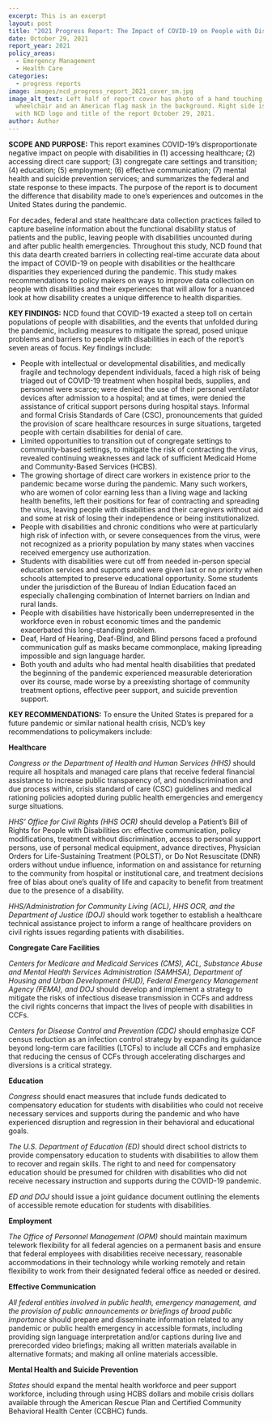 ```yaml
---
excerpt: This is an excerpt
layout: post
title: "2021 Progress Report: The Impact of COVID-19 on People with Disabilities"
date: October 29, 2021
report_year: 2021
policy_areas:
  - Emergency Management
  - Health Care
categories:
  - progress reports
image: images/ncd_progress_report_2021_cover_sm.jpg
image_alt_text: Left half of report cover has photo of a hand touching
  wheelchair and an American flag mask in the background. Right side is blue
  with NCD logo and title of the report October 29, 2021.
author: Author
---
```

**SCOPE AND PURPOSE:** This report examines COVID-19’s disproportionate negative impact on people with disabilities in (1) accessing healthcare; (2) accessing direct care support; (3) congregate care settings and transition; (4) education; (5) employment; (6) effective communication; (7) mental health and suicide prevention services; and summarizes the federal and state response to these impacts. The purpose of the report is to document the difference that disability made to one’s experiences and outcomes in the United States during the pandemic.

For decades, federal and state healthcare data collection practices failed to capture baseline information about the functional disability status of patients and the public, leaving people with disabilities uncounted during and after public health emergencies. Throughout this study, NCD found that this data dearth created barriers in collecting real-time accurate data about the impact of COVID-19 on people with disabilities or the healthcare disparities they experienced during the pandemic. This study makes recommendations to policy makers on ways to improve data collection on people with disabilities and their experiences that will allow for a nuanced look at how disability creates a unique difference to health disparities.

**KEY FINDINGS:** NCD found that COVID-19 exacted a steep toll on certain populations of people with disabilities, and the events that unfolded during the pandemic, including measures to mitigate the spread, posed unique problems and barriers to people with disabilities in each of the report’s seven areas of focus. Key findings include:

* People with intellectual or developmental disabilities, and medically fragile and technology dependent individuals, faced a high risk of being triaged out of COVID-19 treatment when hospital beds, supplies, and personnel were scarce; were denied the use of their personal ventilator devices after admission to a hospital; and at times, were denied the assistance of critical support persons during hospital stays. Informal and formal Crisis Standards of Care (CSC), pronouncements that guided the provision of scare healthcare resources in surge situations, targeted people with certain disabilities for denial of care.
* Limited opportunities to transition out of congregate settings to community-based settings, to mitigate the risk of contracting the virus, revealed continuing weaknesses and lack of sufficient Medicaid Home and Community-Based Services (HCBS).
* The growing shortage of direct care workers in existence prior to the pandemic became worse during the pandemic. Many such workers, who are women of color earning less than a living wage and lacking health benefits, left their positions for fear of contracting and spreading the virus, leaving people with disabilities and their caregivers without aid and some at risk of losing their independence or being institutionalized.
* People with disabilities and chronic conditions who were at particularly high risk of infection with, or severe consequences from the virus, were not recognized as a priority population by many states when vaccines received emergency use authorization.
* Students with disabilities were cut off from needed in-person special education services and supports and were given last or no priority when schools attempted to preserve educational opportunity. Some students under the jurisdiction of the Bureau of Indian Education faced an especially challenging combination of Internet barriers on Indian and rural lands.
* People with disabilities have historically been underrepresented in the workforce even in robust economic times and the pandemic exacerbated this long-standing problem.
* Deaf, Hard of Hearing, Deaf-Blind, and Blind persons faced a profound communication gulf as masks became commonplace, making lipreading impossible and sign language harder.
* Both youth and adults who had mental health disabilities that predated the beginning of the pandemic experienced measurable deterioration over its course, made worse by a preexisting shortage of community treatment options, effective peer support, and suicide prevention support.

**KEY RECOMMENDATIONS:** To ensure the United States is prepared for a future pandemic or similar national health crisis, NCD’s key recommendations to policymakers include:

**Healthcare**

*Congress or the Department of Health and Human Services (HHS)* should require all hospitals and managed care plans that receive federal financial assistance to increase public transparency of, and nondiscrimination and due process within, crisis standard of care (CSC) guidelines and medical rationing policies adopted during public health emergencies and emergency surge situations.

*HHS’ Office for Civil Rights (HHS OCR)* should develop a Patient’s Bill of Rights for People with Disabilities on: effective communication, policy modifications, treatment without discrimination, access to personal support persons, use of personal medical equipment, advance directives, Physician Orders for Life-Sustaining Treatment (POLST), or Do Not Resuscitate (DNR) orders without undue influence, information on and assistance for returning to the community from hospital or institutional care, and treatment decisions free of bias about one’s quality of life and capacity to benefit from treatment due to the presence of a disability.

*HHS/Administration for Community Living (ACL), HHS OCR, and the Department of Justice (DOJ)* should work together to establish a healthcare technical assistance project to inform a range of healthcare providers on civil rights issues regarding patients with disabilities.

**Congregate Care Facilities**

*Centers for Medicare and Medicaid Services (CMS), ACL, Substance Abuse and Mental Health Services Administration (SAMHSA), Department of Housing and Urban Development (HUD), Federal Emergency Management Agency (FEMA), and DOJ* should develop and implement a strategy to mitigate the risks of infectious disease transmission in CCFs and address the civil rights concerns that impact the lives of people with disabilities in CCFs.

*Centers for Disease Control and Prevention (CDC)* should emphasize CCF census reduction as an infection control strategy by expanding its guidance beyond long-term care facilities (LTCFs) to include all CCFs and emphasize that reducing the census of CCFs through accelerating discharges and diversions is a critical strategy.

**Education**

*Congress* should enact measures that include funds dedicated to compensatory education for students with disabilities who could not receive necessary services and supports during the pandemic and who have experienced disruption and regression in their behavioral and educational goals.

*The U.S. Department of Education (ED)* should direct school districts to provide compensatory education to students with disabilities to allow them to recover and regain skills. The right to and need for compensatory education should be presumed for children with disabilities who did not receive necessary instruction and supports during the COVID-19 pandemic.

*ED and DOJ* should issue a joint guidance document outlining the elements of accessible remote education for students with disabilities.

**Employment**

*The Office of Personnel Management (OPM)* should maintain maximum telework flexibility for all federal agencies on a permanent basis and ensure that federal employees with disabilities receive necessary, reasonable accommodations in their technology while working remotely and retain flexibility to work from their designated federal office as needed or desired.

**Effective Communication**

*All federal entities involved in public health, emergency management, and the provision of public announcements or briefings of broad public importance* should prepare and disseminate information related to any pandemic or public health emergency in accessible formats, including providing sign language interpretation and/or captions during live and prerecorded video briefings; making all written materials available in alternative formats; and making all online materials accessible.

**Mental Health and Suicide Prevention**

*States* should expand the mental health workforce and peer support workforce, including through using HCBS dollars and mobile crisis dollars available through the American Rescue Plan and Certified Community Behavioral Health Center (CCBHC) funds.